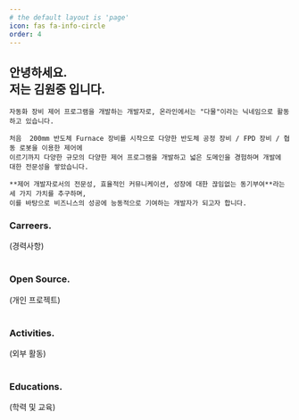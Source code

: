 ```yaml
---
# the default layout is 'page'
icon: fas fa-info-circle
order: 4
---
```


## 안녕하세요. <br>저는 **김원중** 입니다.

```
자동화 장비 제어 프로그램을 개발하는 개발자로, 온라인에서는 "다물"이라는 닉네임으로 활동하고 있습니다.
 
처음  200mm 반도체 Furnace 장비를 시작으로 다양한 반도체 공정 장비 / FPD 장비 / 협동 로봇을 이용한 제어에 
이르기까지 다양한 규모의 다양한 제어 프로그램을 개발하고 넓은 도메인을 경험하며 개발에 대한 전문성을 쌓았습니다.

**제어 개발자로서의 전문성, 효율적인 커뮤니케이션, 성장에 대한 끊임없는 동기부여**라는 세 가지 가치를 추구하며, 
이를 바탕으로 비즈니스의 성공에 능동적으로 기여하는 개발자가 되고자 합니다.
```

### Carreers. 
(경력사항)
<br>
<br>

### Open Source. 
(개인 프로젝트)
<br>
<br>

### Activities. 
(외부 활동)
<br>
<br>

### Educations.
 (학력 및 교육)
